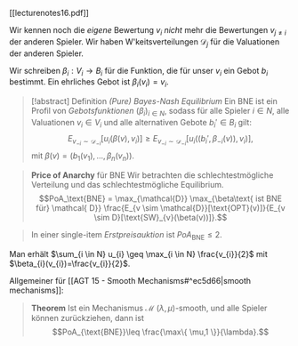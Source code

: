 [[lecturenotes16.pdf]]

Wir kennen noch die *eigene* Bewertung $v_{i}$ *nicht* mehr die Bewertungen $v_{j \neq i}$ der anderen Spieler.
Wir haben W'keitsverteilungen $\mathcal{D}_{j}$ für die Valuationen der anderen Spieler.

Wir schreiben $\beta_{i}:V_{i}\to B_{i}$ für die Funktion, die für unser $v_{i}$ ein Gebot $b_{i}$ bestimmt. Ein ehrliches Gebot ist $\beta_{i}(v_{i})=v_{i}$.

> [!abstract] Definition *(Pure) Bayes-Nash Equilibrium*
> Ein BNE ist ein Profil von *Gebotsfunktionen* $(\beta_{i})_{i \in N}$, sodass für alle Spieler $i \in N$, alle Valuationen $v_{i} \in V_{i}$ und alle alternativen Gebote $b_{i}' \in B_{i}$ gilt: $$E_{v_{-i}\sim \mathcal{D}_{-i}}[u_{i}(\beta(v),v_{i})] \geq E_{v_{-i}\sim \mathcal{D}_{-i}}[u_{i}((b_{i}', \beta_{-i}(v)), v_{i})],$$
> mit $\beta(v)=(b_{1}(v_{1}),\dots ,\beta_{n}(v_{n}))$.


> **Price of Anarchy** für BNE
> Wir betrachten die schlechtestmögliche Verteilung und das schlechtestmögliche Equilibrium. $$PoA_\text{BNE} = \max_{\mathcal{D}} \max_{\beta\text{ ist BNE für} \mathcal{ D}} \frac{E_{v \sim \mathcal{D}}[\text{OPT}(v)]}{E_{v \sim D}[\text{SW}_{v}(\beta(v))]}.$$


> In einer single-item *Erstpreisauktion* ist $PoA_{\text{BNE}}\leq 2$.

Man erhält $\sum_{i \in N} u_{i} \geq \max_{i \in N} \frac{v_{i}}{2}$ mit $\beta_{i}(v_{i})=\frac{v_{i}}{2}$.

Allgemeiner für [[AGT 15 - Smooth Mechanisms#^ec5d66|smooth mechanisms]]:

> **Theorem**
> Ist ein Mechanismus $\mathcal{M}$ $(\lambda,\mu)$-smooth, und alle Spieler können zurückziehen, dann ist $$PoA_{\text{BNE}}\leq  \frac{\max\{ \mu,1 \}}{\lambda}.$$

